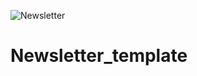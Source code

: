 ![Newsletter](https://user-images.githubusercontent.com/74706560/110797032-53028c00-8281-11eb-9091-11869f900678.png)
# Newsletter_template
